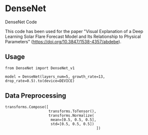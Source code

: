 # DenseNet
DenseNet Code

This code has been used for the paper "Visual Explanation of a Deep Learning Solar Flare Forecast Model and Its Relationship to Physical Parameters" (https://doi.org/10.3847/1538-4357/abdebe).

## Usage
```
from DenseNet import DenseNet_v1

model = DenseNet(layers_num=5, growth_rate=13, drop_rate=0.5).to(device=DEVICE)
```

## Data Preprocessing
```
transforms.Compose([
                    transforms.ToTensor(),
                    transforms.Normalize(
                     mean=[0.5, 0.5, 0.5],
                     std=[0.5, 0.5, 0.5])
                                          ])
```

